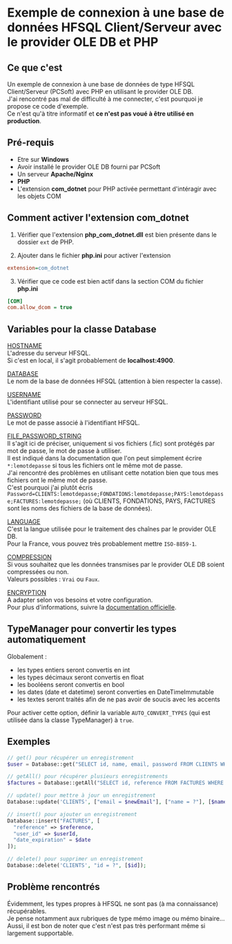 # Exemple de connexion à une base de données HFSQL Client/Serveur avec le provider OLE DB et PHP

## Ce que c'est

Un exemple de connexion à une base de données de type HFSQL Client/Serveur (PCSoft) avec PHP en utilisant le provider OLE DB.  
J'ai rencontré pas mal de difficulté à me connecter, c'est pourquoi je propose ce code d'exemple.  
Ce n'est qu'à titre informatif et **ce n'est pas voué à être utilisé en production**.

## Pré-requis

- Etre sur **Windows**
- Avoir installé le provider OLE DB fourni par PCSoft
- Un serveur **Apache/Nginx**
- **PHP**
- L'extension **com_dotnet** pour PHP activée permettant d'intéragir avec les objets COM

## Comment activer l'extension com_dotnet

1. Vérifier que l'extension **php_com_dotnet.dll** est bien présente dans le dossier `ext` de PHP.

2. Ajouter dans le fichier **php.ini** pour activer l'extension
```ini
extension=com_dotnet
```

3. Vérifier que ce code est bien actif dans la section COM du fichier **php.ini**

```ini
[COM]
com.allow_dcom = true
```

## Variables pour la classe Database

<ins>HOSTNAME</ins>  
L'adresse du serveur HFSQL.  
Si c'est en local, il s'agit probablement de **localhost:4900**.

<ins>DATABASE</ins>  
Le nom de la base de données HFSQL (attention à bien respecter la casse).

<ins>USERNAME</ins>  
L'identifiant utilisé pour se connecter au serveur HFSQL.

<ins>PASSWORD</ins>  
Le mot de passe associé à l'identifiant HFSQL.

<ins>FILE_PASSWORD_STRING</ins>  
Il s'agit ici de préciser, uniquement si vos fichiers (.fic) sont protégés par mot de passe, le mot de passe à utiliser.  
Il est indiqué dans la documentation que l'on peut simplement écrire `*:lemotdepasse` si tous les fichiers ont le même mot de passe.  
J'ai rencontré des problèmes en utilisant cette notation bien que tous mes fichiers ont le même mot de passe.  
C'est pourquoi j'ai plutôt écris `Password=CLIENTS:lemotdepasse;FONDATIONS:lemotdepasse;PAYS:lemotdepasse;FACTURES:lemotdepasse;` (où CLIENTS, FONDATIONS, PAYS, FACTURES sont les noms des fichiers de la base de données).

<ins>LANGUAGE</ins>  
C'est la langue utilisée pour le traitement des chaînes par le provider OLE DB.  
Pour la France, vous pouvez très probablement mettre `ISO-8859-1`.

<ins>COMPRESSION</ins>  
Si vous souhaitez que les données transmises par le provider OLE DB soient compressées ou non.  
Valeurs possibles : `Vrai` ou `Faux`.

<ins>ENCRYPTION</ins>  
A adapter selon vos besoins et votre configuration.  
Pour plus d'informations, suivre la [documentation officielle](https://doc.pcsoft.fr/fr-fr/?9000059).

## TypeManager pour convertir les types automatiquement

Globalement :  
- les types entiers seront convertis en int
- les types décimaux seront convertis en float
- les booléens seront convertis en bool
- les dates (date et datetime) seront converties en DateTimeImmutable
- les textes seront traités afin de ne pas avoir de soucis avec les accents

Pour activer cette option, définir la variable `AUTO_CONVERT_TYPES` (qui est utilisée dans la classe TypeManager) à `true`.

## Exemples

```php
// get() pour récupérer un enregistrement
$user = Database::get("SELECT id, name, email, password FROM CLIENTS WHERE email = ?", [$email]);

// getAll() pour récupérer plusieurs enregistrements
$factures = Database::getAll("SELECT id, reference FROM FACTURES WHERE date_expiration BETWEEN ? AND ?", [$dateFrom, $dateTo]);

// update() pour mettre à jour un enregistrement
Database::update('CLIENTS', ["email = $newEmail"], ["name = ?"], [$name]);

// insert() pour ajouter un enregistrement
Database::insert("FACTURES", [
  "reference" => $reference,
  "user_id" => $userId,
  "date_expiration" = $date
]);

// delete() pour supprimer un enregistrement
Database::delete('CLIENTS', "id = ?", [$id]);
```

## Problème rencontrés

Évidemment, les types propres à HFSQL ne sont pas (à ma connaissance) récupérables.  
Je pense notamment aux rubriques de type mémo image ou mémo binaire...  
Aussi, il est bon de noter que c'est n'est pas très performant même si largement supportable.
